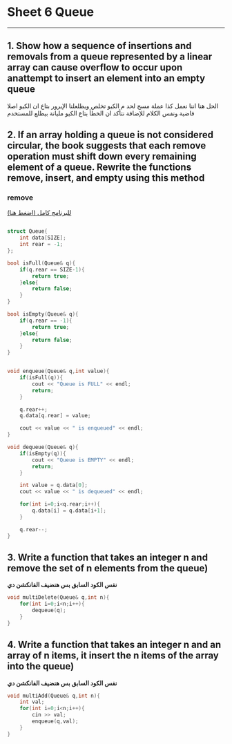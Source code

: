 # Sheet 6 Queue

---

## 1. Show how a sequence of insertions and removals from a queue represented by a linear array can cause overflow to occur upon anattempt to insert an element into an empty queue

الحل هنا اننا نعمل كذا عملة مسح لحد م الكيو تخلص ويطلعلنا الإيرور بتاع ان الكيو اصلا فاضية ونفس الكلام للإضافة نتأكد ان الخطأ بتاع الكيو مليانة بيطلع للمستخدم

## 2. If an array holding a queue is not considered circular, the book suggests that each remove operation must shift down every remaining element of a queue. Rewrite the functions remove, insert, and empty using this method

### remove

[للبرنامج كامل (اضغط هنا)](./queueshift.cpp)

```cpp

struct Queue{
    int data[SIZE];
    int rear = -1;
};

bool isFull(Queue& q){
    if(q.rear == SIZE-1){
        return true;
    }else{
        return false;
    }
}

bool isEmpty(Queue& q){
    if(q.rear == -1){
        return true;
    }else{
        return false;
    }
}


void enqueue(Queue& q,int value){
    if(isFull(q)){
        cout << "Queue is FULL" << endl;
        return;
    }

    q.rear++;
    q.data[q.rear] = value;

    cout << value << " is enqueued" << endl;
}

void dequeue(Queue& q){
    if(isEmpty(q)){
        cout << "Queue is EMPTY" << endl;
        return;
    }

    int value = q.data[0];
    cout << value << " is dequeued" << endl;

    for(int i=0;i<q.rear;i++){
        q.data[i] = q.data[i+1];
    }

    q.rear--;
}
```

## 3. Write a function that takes an integer n and remove the set of n elements from the queue)

**نفس الكود السابق بس هنضيف الفانكشن دي**

```cpp
void multiDelete(Queue& q,int n){
    for(int i=0;i<n;i++){
        dequeue(q);
    }
}
```

## 4. Write a function that takes an integer n and an array of n items, it insert the n items of the array into the queue)

**نفس الكود السابق بس هنضيف الفانكشن دي**

```cpp
void multiAdd(Queue& q,int n){
    int val;
    for(int i=0;i<n;i++){
        cin >> val;
        enqueue(q,val);
    }
}
```